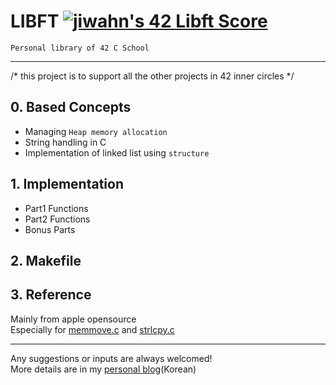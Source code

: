 # LIBFT [![jiwahn's 42 Libft Score](https://badge42.vercel.app/api/v2/cl5mpp96a00400amd35y6oqy6/project/2645037)](https://github.com/JaeSeoKim/badge42)

    Personal library of 42 C School 
---
/* this project is to support all the other projects in 42 inner circles */<br>



## 0. Based Concepts
 - Managing `Heap memory allocation`
 - String handling in C
 - Implementation of linked list using `structure`

## 1. Implementation

 - Part1 Functions
 - Part2 Functions
 - Bonus Parts

## 2. Makefile

## 3. Reference
Mainly from apple opensource <br>
Especially for [memmove.c](https://opensource.apple.com/source/network_cmds/network_cmds-481.20.1/unbound/compat/memmove.c.auto.html) and [strlcpy.c](https://opensource.apple.com/source/Libc/Libc-997.1.1/string/strlcat.c.auto.html)

---
Any suggestions or inputs are always welcomed! <br>
More details are in my [personal blog](https://velog.io/@ilp-sys)(Korean)
